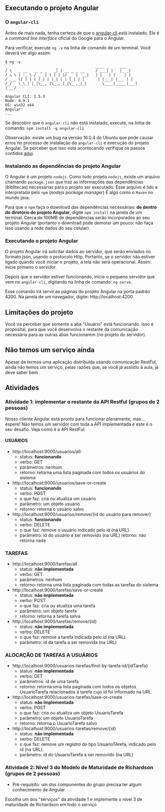 ## Executando o projeto Angular

### O `angular-cli`

Antes de mais nada, tenha certeza de que o [angular-cli](https://cli.angular.io/) está instalado. Ele é a _command line
interface_ oficial do Google para o Angular.

Para verificar, execute `ng -v` na linha de comando de um terminal. Você 
deverá ver algo assim:

```
$ ng -v
_                      _                 ____ _     ___
/ \   _ __   __ _ _   _| | __ _ _ __     / ___| |   |_ _|
/ △ \ | '_ \ / _` | | | | |/ _` | '__|   | |   | |    | |
/ ___ \| | | | (_| | |_| | | (_| | |      | |___| |___ | |
/_/   \_\_| |_|\__, |\__,_|_|\__,_|_|       \____|_____|___|
|___/

Angular CLI: 1.5.3
Node: 8.9.1
OS: win32 x64
Angular:
...

```
Se descobrir que o `angular-cli` não está instalado, execute, na linha de comando: 
`npm install -g angular-cli`

Observação: existe um bug na versão 16.0.4 do Ubuntu que pode causar erros no processo de
instalação do `angular-cli` e execução do projeto Angular. Se perceber que isso está acontecendo
verifique os passos contidos [aqui](https://github.com/julianobrasil/servicos-pos-unialfa/issues/9).

### Instalando as dependências do projeto Angular

O Angular é um projeto `nodejs`. Como todo projeto `nodejs`, existe um arquivo chamando `package.json`
que traz as informações das dependências (biblitecas) necessárias para o projeto ser executado.
Esse arquivo é lido e interpretado pelo `npm` (_nodejs package manager_) É algo como o `Maven` no mundo 
java.

Para que o `npm` faça o download das dependências necessárias: **de dentro do diretório do projeto 
Angular**, digite `npm install` na janela de um terminal. Cerca de 100MB de dependências serão incorporados
ao seu projeto Angular (portanto o download pode demorar um pouco: não faça isso usando a rede dados do
seu celular).

### Executando o projeto Angular

O projeto Angular irá solicitar dados ao servidor, que serão enviados no formato json, usando o protocolo 
Http. Portanto, se o servidor não estiver ligado quando você iniciar o projeto, a tela não será operacional.
Assim: inicie primeiro o servidor.

Depois que o servidor estiver funcionando, inicie o pequeno servidor que vem no `angular-cli`, digitando
na linha de comando: `ng serve`.

Esse comando irá servir as páginas do projeto Angular na porta padrão 4200. Na janela de um navegador, digite:
http://localhost:4200.

## Limitações do projeto

Você irá perceber que somente a aba "Usuário" está funcionando. Isso é proposital, para que você desenvolva
o restante da comunicação necessária para as outras abas funcionarem (no projeto do servidor).

## Não temos um serviço ainda

Apesar de termos uma aplicação distribuída usando comunicação RestFul, ainda não temos um serviço, pelas razões
que, se você já assistiu à aula, já deve saber bem

## Atividades

### Atividade 1: implementar o restante da API Restful (grupos de 2 pessoas)

Nosso cliente Angular está pronto para funcionar plenamente, mas... espere! Não temos um servidor com toda a API
implementada e este é o seu desafio. Veja como é a API RestFul:

#### USUÁRIOS

- http://localhost:9000/usuarios/all: 
    - status: **funcionando**
    - verbo: GET
    - parâmetros: nenhum
    - retorno: retorna uma lista paginada com todos os usuários do sistema
- http://localhost:9000/usuarios/save-or-create
    - status: **funcionando**
    - verbo: POST
    - o que faz: cria ou atualiza um usuário
    - parâmetro: um objeto usuário
    - retorno: retorna o usuário salvo
- http://localhost:9000/usuarios/remove/{id do usuário para remover}
    - status: **funcionando**
    - verbo: DELETE
    - o que faz: remove o usuário indicado pelo id (na URL). 
    - parâmetro: id do usuário a ser removido (na URL)
     retorno: não retorna nada

### TAREFAS

- http://localhost:9000/tarefas/all
    - status: **não implementada**
    - verbo: GET
    - parâmetros: nenhum
    - retorno: retorna uma lista paginada com todas as tarefas do sistema
- http://localhost:9000/tarefas/save-or-create
    - status: **não implementada**
    - verbo: POST
    - o que faz: cria ou atualiza uma tarefa
    - parâmetro: um objeto tarefa
    - retorno: retorna a tarefa salva
- http://localhost:9000/tarefas/remove/{id}
    - status: **não implementada**
    - verbo: DELETE
    - o que faz: remove a tarefa indicada pelo id (na URL). 
    - parâmetro: id da tarefa a ser removida (na URL)

### ALOCAÇÃO DE TAREFAS A USUÁRIOS

- http://localhost:9000/usuarios-tarefas/find-by-tarefa-id/{idTarefa}
    - status: **não implementada**
    - verbo: GET
    - parâmetros: id de uma tarefa
    - retorno: retorna uma lista paginada com todos os objetos UsuarioTarefa
    relacionados à tarefa cujo id foi informado na URL.
- http://localhost:9000/usuarios-tarefas/save-or-create
    - status: **não implementada**
    - verbo: POST
    - o que faz: cria ou atualiza um objeto UsuarioTarefa
    - parâmetro: um objeto UsuarioTarefa
    - retorno: retorna o UsuarioTarefa salvo
- http://localhost:9000/usuarios-tarefas/remove/{id}
    - status: **não implementada**
    - verbo: DELETE
    - o que faz: remove um registro do tipo UsuarioTArefa, indicado pelo id (na URL). 
    - parâmetro: id do UsuarioTarefa a ser removido (na URL)
    
### Atividade 2: Nível 3 do Modelo de Maturidade de Richardson (grupos de 2 pessoas)

- Pré-requisito: um dos componentes do grupo precisa ter algum conhecimento de Angular

Escolha um dos "serviços" da atividade 1 e implemente o nível 3 de maturidade de Richardson
em todo o serviço

